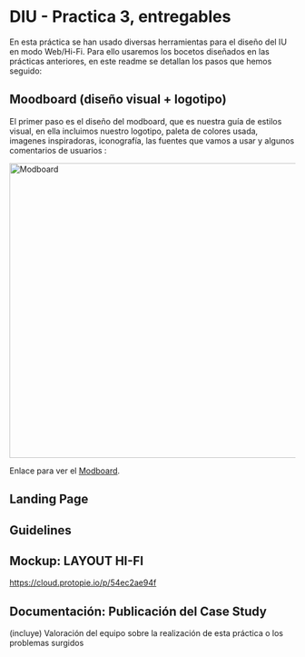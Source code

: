 # DIU - Practica 3, entregables

En esta práctica se han usado diversas herramientas para el diseño del IU en modo Web/Hi-Fi. Para ello usaremos los bocetos diseñados en las prácticas anteriores, en este readme se detallan los pasos que hemos seguido:

## Moodboard (diseño visual + logotipo)   

El primer paso es el diseño del modboard, que es nuestra guía de estilos visual, en ella incluimos nuestro logotipo, paleta de colores usada, imagenes inspiradoras, iconografía, las fuentes que vamos a usar y algunos comentarios de usuarios :

<img width="519" alt="Modboard" src="https://user-images.githubusercontent.com/74509484/169685943-aaec52df-f710-4ebf-bef1-0ced9a52b414.PNG">



Enlace para ver el <a href="https://app.milanote.com/1NMWop16o8ELfc?p=Zxzq6EU3yfk">Modboard</a>.


## Landing Page


## Guidelines 

## Mockup: LAYOUT HI-FI

https://cloud.protopie.io/p/54ec2ae94f
## Documentación: Publicación del Case Study


(incluye) Valoración del equipo sobre la realización de esta práctica o los problemas surgidos
 
